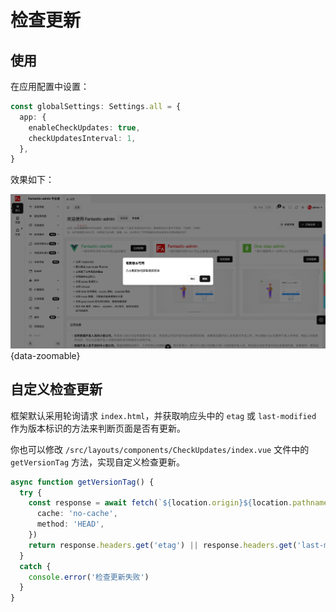 # 检查更新 <Badge type="pro" text="专业版" />

## 使用

在应用配置中设置：

```ts {2-5}
const globalSettings: Settings.all = {
  app: {
    enableCheckUpdates: true,
    checkUpdatesInterval: 1,
  },
}
```

效果如下：

![](/check-updates.png){data-zoomable}

## 自定义检查更新

框架默认采用轮询请求 `index.html`，并获取响应头中的 `etag` 或 `last-modified` 作为版本标识的方法来判断页面是否有更新。

你也可以修改 `/src/layouts/components/CheckUpdates/index.vue` 文件中的 `getVersionTag` 方法，实现自定义检查更新。

```ts
async function getVersionTag() {
  try {
    const response = await fetch(`${location.origin}${location.pathname}`, {
      cache: 'no-cache',
      method: 'HEAD',
    })
    return response.headers.get('etag') || response.headers.get('last-modified')
  }
  catch {
    console.error('检查更新失败')
  }
}
```